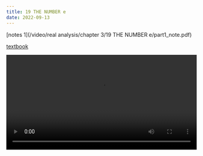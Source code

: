 ```yaml
---
title: 19 THE NUMBER e
date: 2022-09-13
---
```


[notes 1](/video/real analysis/chapter 3/19 THE NUMBER e/part1_note.pdf)



[textbook](/posts/rudin/3-numerical-sequences-and-series/7-series-of-nonnegative-terms/)

 <video width ="100%" controls>
  <source src="/video/real analysis/chapter 3/19 THE NUMBER e/part1_final.mp4" type="video/mp4">
Your browser does not support the video tag.
</video> 

